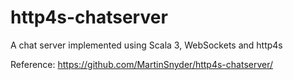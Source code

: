# http4s-chatserver

A chat server implemented using Scala 3, WebSockets and http4s

Reference: https://github.com/MartinSnyder/http4s-chatserver/